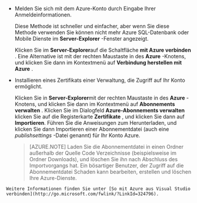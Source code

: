 
   * Melden Sie sich mit dem Azure-Konto durch Eingabe Ihrer Anmeldeinformationen.

     Diese Methode ist schneller und einfacher, aber wenn Sie diese Methode verwenden Sie können nicht mehr Azure SQL-Datenbank oder Mobile Dienste im **Server-Explorer** -Fenster angezeigt.

     Klicken Sie im **Server-Explorer**auf die Schaltfläche **mit Azure verbinden** . Eine Alternative ist mit der rechten Maustaste in des **Azure** -Knotens, und klicken Sie dann im Kontextmenü auf **Verbindung herstellen mit Azure** .

   * Installieren eines Zertifikats einer Verwaltung, die Zugriff auf Ihr Konto ermöglicht.

     Klicken Sie in **Server-Explorer**mit der rechten Maustaste in des **Azure** -Knotens, und klicken Sie dann im Kontextmenü auf **Abonnements verwalten** . Klicken Sie im Dialogfeld **Azure-Abonnements verwalten** klicken Sie auf die Registerkarte **Zertifikate** , und klicken Sie dann auf **Importieren**. Führen Sie die Anweisungen zum Herunterladen, und klicken Sie dann Importieren einer Abonnementdatei (auch eine *publishsettings* -Datei genannt) für Ihr Konto Azure.

     > [AZURE.NOTE] Laden Sie die Abonnementdatei in einen Ordner außerhalb der Quelle Code Verzeichnisse (beispielsweise im Ordner Downloads), und löschen Sie ihn nach Abschluss des Importvorgangs hat. Ein bösartiger Benutzer, der Zugriff auf die Abonnementdatei Schaden kann bearbeiten, erstellen und löschen Ihre Azure-Dienste.

    Weitere Informationen finden Sie unter [So mit Azure aus Visual Studio verbinden](http://go.microsoft.com/fwlink/?LinkId=324796).
